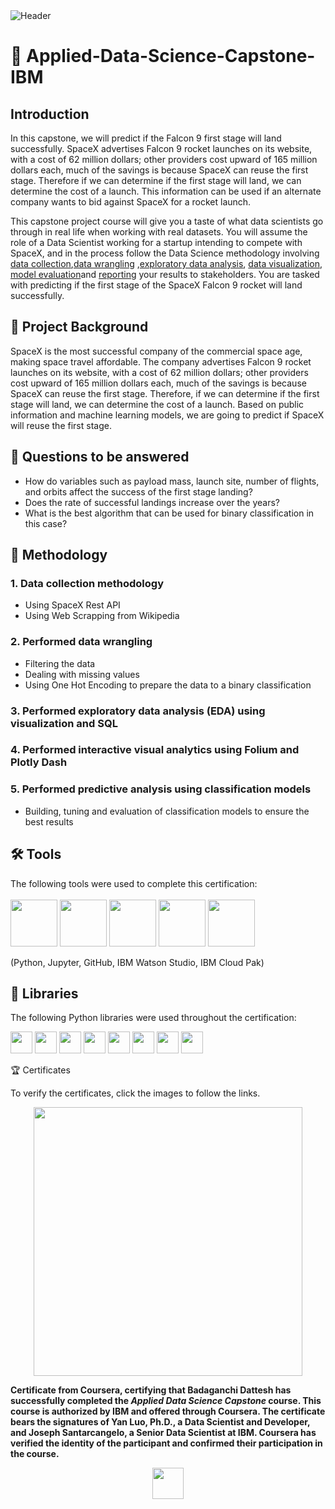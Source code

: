 <img src="https://github.com/user-attachments/assets/7c5d6c4a-a458-4746-afd8-279410e5741f" alt="Header"/> 



# :rocket: Applied-Data-Science-Capstone-IBM


## Introduction

In this capstone, we will predict if the Falcon 9 first stage will land successfully. SpaceX advertises Falcon 9 rocket launches on its website, with a cost of 62 million dollars; other providers cost upward of 165 million dollars each, much of the savings is because SpaceX can reuse the first stage. Therefore if we can determine if the first stage will land, we can determine the cost of a launch. This information can be used if an alternate company wants to bid against SpaceX for a rocket launch. 


This capstone project course will give you a taste of what data scientists go through in real life when working with real datasets. You will assume the role of a Data Scientist working for a startup intending to compete with SpaceX, and in the process follow the Data Science methodology involving [data collection](https://github.com/dattesh2507/Applied-Data-Science-Capstone-IBM/blob/main/spacex-data-collection-api.ipynb),[data wrangling](https://github.com/dattesh2507/Applied-Data-Science-Capstone-IBM/blob/main/spacex-Data%20wrangling.ipynb) ,[exploratory data analysis](https://github.com/dattesh2507/Applied-Data-Science-Capstone-IBM/blob/main/EDA%20with%20Visualization.ipynb), [data visualization](https://github.com/dattesh2507/Applied-Data-Science-Capstone-IBM/blob/main/Launch%20Sites%20Locations%20Analysis%20with%20Folium.ipynb), [model evaluation](https://github.com/dattesh2507/Applied-Data-Science-Capstone-IBM/blob/main/SpaceX_Machine%20Learning%20Prediction.ipynb)and [reporting](https://github.com/dattesh2507/Applied-Data-Science-Capstone-IBM/blob/main/winning%20space%20race%20with%20data%20science.pdf) your results to stakeholders. You are tasked with predicting if the first stage of the SpaceX Falcon 9 rocket will land successfully. 




## :page_facing_up: Project Background
SpaceX is the most successful company of the commercial space 
age, making space travel affordable. The company advertises Falcon 
9 rocket launches on its website, with a cost of 62 million dollars; 
other providers cost upward of 165 million dollars each, much of the 
savings is because SpaceX can reuse the first stage. Therefore, if we 
can determine if the first stage will land, we can determine the cost 
of a launch. Based on public information and machine learning 
models, we are going to predict if SpaceX will reuse the first stage.
## :page_facing_up: Questions to be answered 
- How do variables such as payload mass, launch site, number of 
flights, and orbits affect the success of the first stage landing? 
- Does the rate of successful landings increase over the years? 
- What is the best algorithm that can be used for binary classification 
in this case?
## :page_facing_up: Methodology
  ### 1. Data collection methodology
  - Using SpaceX Rest API
  - Using Web Scrapping from Wikipedia
  ### 2. Performed data wrangling
  - Filtering the data
  - Dealing with missing values
  - Using One Hot Encoding to prepare the data to a binary classification
  ### 3. Performed exploratory data analysis (EDA) using visualization and SQL
  ### 4. Performed interactive visual analytics using Folium and Plotly Dash
  ### 5. Performed predictive analysis using classification models
  - Building, tuning and evaluation of classification models to ensure the best
  results



## 🛠️ Tools
The following tools were used to complete this certification: <br> <br>
  <img src="https://user-images.githubusercontent.com/84391594/152705364-f16bb223-41aa-4510-8113-51171dfe9953.png" height="75">
  <img src="https://user-images.githubusercontent.com/84391594/152705271-083f8784-b3c9-4065-9733-ea3fa8ad5a7a.png" height="75">
  <img src="https://user-images.githubusercontent.com/84391594/152705273-adffe1bf-b509-44d0-b3ac-671cce5071df.svg" height="75">
  <img src="https://user-images.githubusercontent.com/84391594/152705324-68f777a0-3875-4b65-ae96-646643284541.png" height="75">
  <img src="https://user-images.githubusercontent.com/84391594/152705298-bb170d32-3dd0-4ad4-8221-8b7b029116b4.png" height="75">
</p>
(Python, Jupyter, GitHub, IBM Watson Studio, IBM Cloud Pak)



## 📖 Libraries
The following Python libraries were used throughout the certification: <br> 
<p align="left">
  <img  src="https://user-images.githubusercontent.com/84391594/152706127-ce41990f-2588-472a-b5df-6b403a5947e6.png" height="35">
  <img  src="https://user-images.githubusercontent.com/84391594/152706130-5577011e-ecb3-47aa-af73-f6bd1bda05bc.png" height="35">
  <img  src="https://user-images.githubusercontent.com/84391594/152706132-5939da7e-7d1e-43b8-9c46-2d3fe5198dda.png" height="35">
  <img  src="https://user-images.githubusercontent.com/84391594/152706135-85cdd35e-922a-414a-a198-c670fbf8fb25.svg" height="35">
  <img  src="https://user-images.githubusercontent.com/84391594/152706148-36f27f03-1967-45d1-82d8-f6c149c6f21c.svg" height="35">
  <img  src="https://user-images.githubusercontent.com/84391594/152706211-7966848a-a2e1-4c4a-bc08-594a4ca6ff07.png" height="35">
 <img  src="https://user-images.githubusercontent.com/84391594/152706214-d018bc5e-1477-4de2-94d7-5c0886e0477d.png" height="35">
 <img  src="https://user-images.githubusercontent.com/84391594/152706217-c0cfd9d8-22ad-4c3b-9ac7-70a6cf2799f7.png" height="35"> <br>
</p>


🏆 Certificates

To verify the certificates, click the images to follow the links.

<p align="middle">
  <a href="https://coursera.org/share/0a78cf3d10a3a51246e316c85ea768ca"><img src="https://github.com/user-attachments/assets/6fb1df43-1111-4539-9940-74f789d9fcb8" height="430"></a>



**Certificate from Coursera, certifying that Badaganchi Dattesh has successfully completed the *Applied Data Science Capstone* course. This course is authorized by IBM and offered through Coursera. The certificate bears the signatures of Yan Luo, Ph.D., a Data Scientist and Developer, and Joseph Santarcangelo, a Senior Data Scientist at IBM. Coursera has verified the identity of the participant and confirmed their participation in the course.**

<p align="middle">
   <img  src= "https://github.com/user-attachments/assets/b6f0df5b-2576-4370-9818-c43fe372bc2c" height="50"> <br>
</p>

